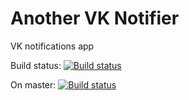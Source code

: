 # Another VK Notifier
VK notifications app

Build status: [![Build status](https://ci.appveyor.com/api/projects/status/oe360xoovk00k6ig?svg=true)](https://ci.appveyor.com/project/plzombie/another-vk-notifier)

On master: [![Build status](https://ci.appveyor.com/api/projects/status/oe360xoovk00k6ig/branch/master?svg=true)](https://ci.appveyor.com/project/plzombie/another-vk-notifier/branch/master)
